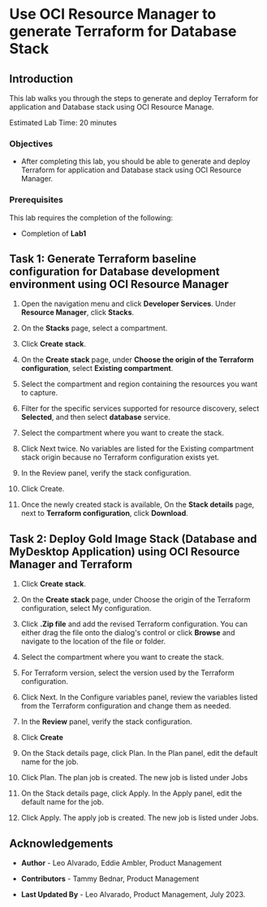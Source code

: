 # Use OCI Resource Manager to generate Terraform for Database Stack


## Introduction

This lab walks you through the steps to generate and deploy Terraform for application and Database stack using OCI Resource Manage.

Estimated Lab Time: 20 minutes


### Objectives

-   After completing this lab, you should be able to generate and deploy Terraform for application and Database stack using OCI Resource Manager.


### Prerequisites

This lab requires the completion of the following:

* Completion of **Lab1**

## Task 1: Generate Terraform baseline configuration for Database development environment using OCI Resource Manager

1. Open the navigation menu and click **Developer Services**. Under **Resource Manager**, click **Stacks**.

2. On the **Stacks** page, select a compartment.

3. Click **Create stack**.

4. On the **Create stack** page, under **Choose the origin of the Terraform configuration**, select **Existing compartment**.

5. Select the compartment and region containing the resources you want to capture.

6. Filter for the specific services supported for resource discovery, select **Selected**, and then select  **database** service. 
   
7. Select the compartment where you want to create the stack.

8. Click Next twice. No variables are listed for the Existing compartment stack origin because no Terraform configuration exists yet.

9. In the Review panel, verify the stack configuration.

10. Click Create.

11. Once the newly created stack is available, On the **Stack details** page, next to **Terraform configuration**, click **Download**.

## Task 2: Deploy Gold Image Stack (Database and MyDesktop Application) using OCI Resource Manager and Terraform

1. Click **Create stack**.

2. On the **Create stack** page, under Choose the origin of the Terraform configuration, select My configuration.

3. Click **.Zip file** and add the revised Terraform configuration.
You can either drag the file onto the dialog's control or click **Browse** and navigate to the location of the file or folder.

4. Select the compartment where you want to create the stack.

5. For Terraform version, select the version used by the Terraform configuration.

6. Click Next. In the Configure variables panel, review the variables listed from the Terraform configuration and change them as needed.

7. In the **Review** panel, verify the stack configuration.

8. Click **Create**

9. On the Stack details page, click Plan. In the Plan panel, edit the default name for the job. 
    
10. Click Plan. The plan job is created. The new job is listed under Jobs
    
11. On the Stack details page, click Apply. In the Apply panel, edit the default name for the job. 
    
12. Click Apply. The apply job is created. The new job is listed under Jobs.

<!--
## Learn More

* Click [here](https://docs.public.oneportal.content.oci.oraclecloud.com/en-us/iaas/exadata/doc/ecc-create-first-db.html) to learn more about Creating an Oracle Database on Exadata Database Service.

-->

## Acknowledgements

* **Author** - Leo Alvarado, Eddie Ambler, Product Management

* **Contributors** - Tammy Bednar, Product Management

* **Last Updated By** - Leo Alvarado, Product Management, July 2023.
